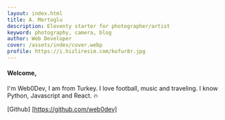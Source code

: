 ```yaml
---
layout: index.html
title: A. Mertoglu
description: Eleventy starter for photographer/artist
keyword: photography, camera, blog
author: Web Developer
cover: /assets/index/cover.webp
profile: https://i.hizliresim.com/kofur8r.jpg
---
```


#### Welcome,
I'm Web0Dev, I am from Turkey. I love football, music and traveling. I know Python, Javascript and React. 🔥

[Github] [https://github.com/web0dev]

